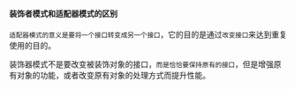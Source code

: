 #### 装饰者模式和适配器模式的区别

`适配器模式的意义是要将一个接口转变成另一个接口`，它的目的是通过`改变接口`来达到重复使用的目的。

装饰器模式不是要改变被装饰对象的接口，`而是恰恰要保持原有的接口`，但是增强原有对象的功能，或者改变原有对象的处理方式而提升性能。
